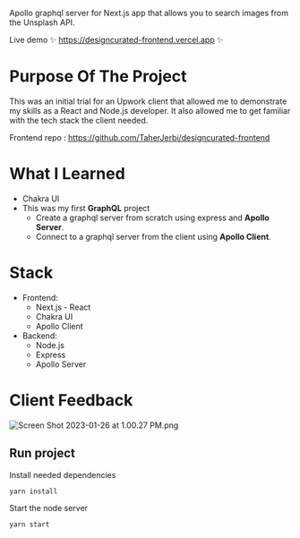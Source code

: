 Apollo graphql server for Next.js app that allows you to search images from the Unsplash API. 

Live demo ✨ https://designcurated-frontend.vercel.app ✨

# Purpose Of The Project

This was an initial trial for an Upwork client that allowed me to demonstrate my skills as a React and Node.js developer. It also allowed me to get familiar with the tech stack the client needed.

Frontend repo : https://github.com/TaherJerbi/designcurated-frontend

# What I Learned

- Chakra UI
- This was my first **GraphQL** project
    - Create a graphql server from scratch using express and **Apollo Server**.
    - Connect to a graphql server from the client using **Apollo Client**.

# Stack

- Frontend:
    - Next.js - React
    - Chakra UI
    - Apollo Client
- Backend:
    - Node.js
    - Express
    - Apollo Server

# Client Feedback

![Screen Shot 2023-01-26 at 1.00.27 PM.png](https://imgur.com/Pdt9Ja2.png)

## Run project

Install needed dependencies
```
yarn install
```
Start the node server
```
yarn start
``` 
